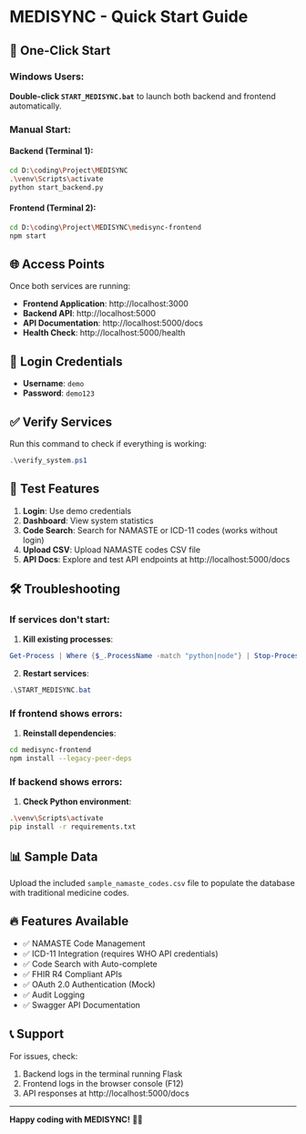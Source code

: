 # MEDISYNC - Quick Start Guide

## 🚀 One-Click Start

### Windows Users:
**Double-click `START_MEDISYNC.bat`** to launch both backend and frontend automatically.

### Manual Start:

#### Backend (Terminal 1):
```bash
cd D:\coding\Project\MEDISYNC
.\venv\Scripts\activate
python start_backend.py
```

#### Frontend (Terminal 2):
```bash
cd D:\coding\Project\MEDISYNC\medisync-frontend
npm start
```

## 🌐 Access Points

Once both services are running:

- **Frontend Application**: http://localhost:3000
- **Backend API**: http://localhost:5000
- **API Documentation**: http://localhost:5000/docs
- **Health Check**: http://localhost:5000/health

## 🔐 Login Credentials

- **Username**: `demo`
- **Password**: `demo123`

## ✅ Verify Services

Run this command to check if everything is working:
```powershell
.\verify_system.ps1
```

## 📝 Test Features

1. **Login**: Use demo credentials
2. **Dashboard**: View system statistics
3. **Code Search**: Search for NAMASTE or ICD-11 codes (works without login)
4. **Upload CSV**: Upload NAMASTE codes CSV file
5. **API Docs**: Explore and test API endpoints at http://localhost:5000/docs

## 🛠️ Troubleshooting

### If services don't start:

1. **Kill existing processes**:
```powershell
Get-Process | Where {$_.ProcessName -match "python|node"} | Stop-Process -Force
```

2. **Restart services**:
```powershell
.\START_MEDISYNC.bat
```

### If frontend shows errors:

1. **Reinstall dependencies**:
```bash
cd medisync-frontend
npm install --legacy-peer-deps
```

### If backend shows errors:

1. **Check Python environment**:
```bash
.\venv\Scripts\activate
pip install -r requirements.txt
```

## 📊 Sample Data

Upload the included `sample_namaste_codes.csv` file to populate the database with traditional medicine codes.

## 🔥 Features Available

- ✅ NAMASTE Code Management
- ✅ ICD-11 Integration (requires WHO API credentials)
- ✅ Code Search with Auto-complete
- ✅ FHIR R4 Compliant APIs
- ✅ OAuth 2.0 Authentication (Mock)
- ✅ Audit Logging
- ✅ Swagger API Documentation

## 📞 Support

For issues, check:
1. Backend logs in the terminal running Flask
2. Frontend logs in the browser console (F12)
3. API responses at http://localhost:5000/docs

---
**Happy coding with MEDISYNC!** 🏥💊
